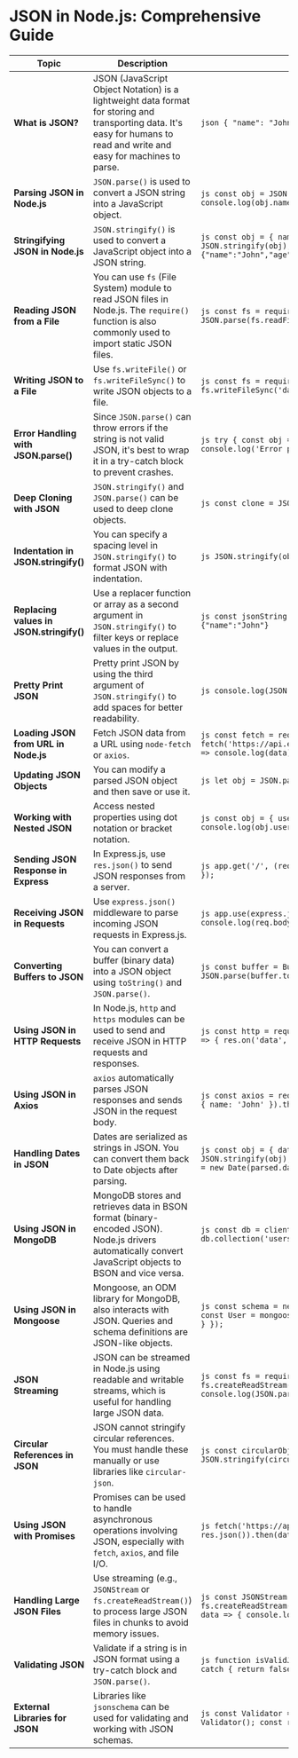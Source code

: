 # JSON in Node.js: Comprehensive Guide

| **Topic**                           | **Description**                                                                                                                                                        | **Example Code**                                                                                                                                 |
| ----------------------------------- | ---------------------------------------------------------------------------------------------------------------------------------------------------------------------- | ----------------------------------------------------------------------------------------------------------------------------------------------- |
| **What is JSON?**                   | JSON (JavaScript Object Notation) is a lightweight data format for storing and transporting data. It's easy for humans to read and write and easy for machines to parse.| ```json { "name": "John", "age": 30, "city": "New York" } ```                                                                                     |
| **Parsing JSON in Node.js**         | `JSON.parse()` is used to convert a JSON string into a JavaScript object.                                                                                               | ```js const obj = JSON.parse('{"name":"John","age":30}'); console.log(obj.name); // Output: John ```                                              |
| **Stringifying JSON in Node.js**    | `JSON.stringify()` is used to convert a JavaScript object into a JSON string.                                                                                           | ```js const obj = { name: "John", age: 30 }; const jsonString = JSON.stringify(obj); console.log(jsonString); // Output: {"name":"John","age":30}```|
| **Reading JSON from a File**        | You can use `fs` (File System) module to read JSON files in Node.js. The `require()` function is also commonly used to import static JSON files.                        | ```js const fs = require('fs'); const data = JSON.parse(fs.readFileSync('data.json')); console.log(data); ```                                      |
| **Writing JSON to a File**          | Use `fs.writeFile()` or `fs.writeFileSync()` to write JSON objects to a file.                                                                                           | ```js const fs = require('fs'); const obj = { name: "John", age: 30 }; fs.writeFileSync('data.json', JSON.stringify(obj)); ```                     |
| **Error Handling with JSON.parse()**| Since `JSON.parse()` can throw errors if the string is not valid JSON, it's best to wrap it in a try-catch block to prevent crashes.                                    | ```js try { const obj = JSON.parse(badJSON); } catch (error) { console.log('Error parsing JSON:', error); } ```                                    |
| **Deep Cloning with JSON**          | `JSON.stringify()` and `JSON.parse()` can be used to deep clone objects.                                                                                                | ```js const clone = JSON.parse(JSON.stringify(originalObject)); ```                                                                               |
| **Indentation in JSON.stringify()** | You can specify a spacing level in `JSON.stringify()` to format JSON with indentation.                                                                                  | ```js JSON.stringify(obj, null, 2); // Formats with 2 spaces indentation```                                                                       |
| **Replacing values in JSON.stringify()** | Use a replacer function or array as a second argument in `JSON.stringify()` to filter keys or replace values in the output.                                           | ```js const jsonString = JSON.stringify(obj, ['name']); // Output: {"name":"John"} ```                                                            |
| **Pretty Print JSON**               | Pretty print JSON by using the third argument of `JSON.stringify()` to add spaces for better readability.                                                              | ```js console.log(JSON.stringify(obj, null, 4)); // 4-space indentation ```                                                                       |
| **Loading JSON from URL in Node.js**| Fetch JSON data from a URL using `node-fetch` or `axios`.                                                                                                              | ```js const fetch = require('node-fetch'); fetch('https://api.example.com/data').then(res => res.json()).then(data => console.log(data)); ```      |
| **Updating JSON Objects**           | You can modify a parsed JSON object and then save or use it.                                                                                                           | ```js let obj = JSON.parse(jsonString); obj.age = 31; console.log(obj); ```                                                                       |
| **Working with Nested JSON**        | Access nested properties using dot notation or bracket notation.                                                                                                       | ```js const obj = { user: { name: 'John', age: 30 } }; console.log(obj.user.name); // Output: John ```                                             |
| **Sending JSON Response in Express**| In Express.js, use `res.json()` to send JSON responses from a server.                                                                                                  | ```js app.get('/', (req, res) => { res.json({ message: "Hello World" }); }); ```                                                                  |
| **Receiving JSON in Requests**      | Use `express.json()` middleware to parse incoming JSON requests in Express.js.                                                                                         | ```js app.use(express.json()); app.post('/', (req, res) => { console.log(req.body); res.send('Received'); }); ```                                  |
| **Converting Buffers to JSON**      | You can convert a buffer (binary data) into a JSON object using `toString()` and `JSON.parse()`.                                                                        | ```js const buffer = Buffer.from('{"name":"John"}'); const obj = JSON.parse(buffer.toString()); console.log(obj.name); // Output: John ```          |
| **Using JSON in HTTP Requests**     | In Node.js, `http` and `https` modules can be used to send and receive JSON in HTTP requests and responses.                                                            | ```js const http = require('http'); const req = http.request(options, res => { res.on('data', data => { const obj = JSON.parse(data); }); }); ```   |
| **Using JSON in Axios**             | `axios` automatically parses JSON responses and sends JSON in the request body.                                                                                        | ```js const axios = require('axios'); axios.post('https://api.example.com', { name: 'John' }).then(response => console.log(response.data)); ```     |
| **Handling Dates in JSON**          | Dates are serialized as strings in JSON. You can convert them back to Date objects after parsing.                                                                      | ```js const obj = { date: new Date() }; const jsonString = JSON.stringify(obj); const parsed = JSON.parse(jsonString); parsed.date = new Date(parsed.date); ``` |
| **Using JSON in MongoDB**           | MongoDB stores and retrieves data in BSON format (binary-encoded JSON). Node.js drivers automatically convert JavaScript objects to BSON and vice versa.               | ```js const db = client.db('test'); const data = { name: 'John', age: 30 }; db.collection('users').insertOne(data); ```                             |
| **Using JSON in Mongoose**          | Mongoose, an ODM library for MongoDB, also interacts with JSON. Queries and schema definitions are JSON-like objects.                                                  | ```js const schema = new mongoose.Schema({ name: String, age: Number }); const User = mongoose.model('User', schema); User.find({ age: { $gte: 30 } }); ``` |
| **JSON Streaming**                  | JSON can be streamed in Node.js using readable and writable streams, which is useful for handling large JSON data.                                                     | ```js const fs = require('fs'); const readable = fs.createReadStream('large.json'); readable.on('data', chunk => { console.log(JSON.parse(chunk)); }); ``` |
| **Circular References in JSON**     | JSON cannot stringify circular references. You must handle these manually or use libraries like `circular-json`.                                                       | ```js const circularObj = {}; circularObj.self = circularObj; JSON.stringify(circularObj); // Throws error ```                                     |
| **Using JSON with Promises**        | Promises can be used to handle asynchronous operations involving JSON, especially with `fetch`, `axios`, and file I/O.                                                 | ```js fetch('https://api.example.com/data').then(res => res.json()).then(data => console.log(data)); ```                                            |
| **Handling Large JSON Files**       | Use streaming (e.g., `JSONStream` or `fs.createReadStream()`) to process large JSON files in chunks to avoid memory issues.                                            | ```js const JSONStream = require('JSONStream'); fs.createReadStream('large.json').pipe(JSONStream.parse('*')).on('data', data => { console.log(data); }); ```|
| **Validating JSON**                 | Validate if a string is in JSON format using a try-catch block and `JSON.parse()`.                                                                                     | ```js function isValidJSON(str) { try { JSON.parse(str); return true; } catch { return false; } } console.log(isValidJSON('{"name": "John"}')); ```  |
| **External Libraries for JSON**     | Libraries like `jsonschema` can be used for validating and working with JSON schemas.                                                                                  | ```js const Validator = require('jsonschema').Validator; const v = new Validator(); const result = v.validate(instance, schema); ```                |
